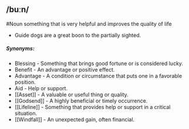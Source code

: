 ## /buːn/  
#Noun 
something that is very helpful and improves the quality of life

- Guide dogs are a great boon to the partially sighted.

##### Synonyms:
- Blessing - Something that brings good fortune or is considered lucky.
- Benefit - An advantage or positive effect.
- Advantage - A condition or circumstance that puts one in a favorable position.
- Aid - Help or support.
- [[Asset]] - A valuable or useful thing or quality.
- [[Godsend]] - A highly beneficial or timely occurrence.
- [[Lifeline]] - Something that provides help or support in a critical situation.
- [[Windfall]] - An unexpected gain, often financial.